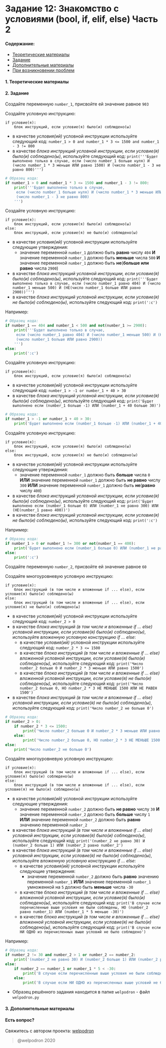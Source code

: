 # Задание 12: Знакомство с условиями (bool, if, elif, else) Часть 2

#### Содержание:

+ [Теоретические материалы](#THEORETICAL_MATERIALS)
+ [Задание](#TASK)
+ [Дополнительные материалы](#ADDITIONAL_MATERIALS)
+ [При возникновении проблем](#ISSUES)

#### <a name="THEORETICAL_MATERIALS"></a> 1. Теоретические материалы



#### <a name="TASK"></a> 2. Задание

Создайте переменную `number_1`, присвойте ей значение равное `903`  

Создайте условную инструкцию: 

```
if условие(я):
    блок инструкций, если условие(я) было(и) соблюдено(ы)
```

* в качестве *условия(ий)* условной инструкции используйте следующий код: `number_1 > 0 and number_1 * 3 <= 1500 and number_1 - 3 != 800`
* в качестве *блока инструкций условной инструкции, если условие(я) было(и) соблюдено(ы)*, используйте следующий код: `print('''Будет выполнено только в случае, если (число number_1 больше нуля) И (число number_1 * 3 меньше ИЛИ равно 1500) И (число number_1 - 3 не равно 800)''')`

```python
# Образец кода: 
if number_1 > 0 and number_1 * 3 <= 1500 and number_1 - 3 != 800:
    print('''Будет выполнено только в случае,
     если (число number_1 больше нуля) И (число number_1 * 3 меньше ИЛИ равно 1500) И
     (число number_1 - 3 не равно 800)
    ''')
```

Создайте условную инструкцию: 

```
if условие(я):
    блок инструкций, если условие(я) было(и) соблюдено(ы)
else:
    блок инструкций, если условие(я) не было(и) соблюдено(ы)
```

* в качестве *условия(ий)* условной инструкции используйте следующие утверждения: 
    * значение переменной `number_1` должно быть **равно** числу `404` **И** значение переменной `number_1` должно быть **меньше** числа `500` **И** значение переменной `number_1` должно быть **не**(**больше или равно** числа `2900`) 
* в качестве *блока инструкций условной инструкции, если условие(я) было(и) соблюдено(ы)*, используйте следующий код: `print('''Будет выполнено только в случае, если (число number_1 равно 404) И (число number_1 меньше 500) И (НЕ(число number_1 больше ИЛИ равно 2900))''')`
* в качестве *блока инструкций условной инструкции, если условие(я) не было(и) соблюдено(ы)*, используйте следующий код: `print(':c')`

Например:

```python
# Образец кода: 
if number_1 == 404 and number_1 < 500 and not(number_1 >= 2900):
    print('''Будет выполнено только в случае,
     если (число number_1 равно 404) И (число number_1 меньше 500) И (НЕ
     (число number_1 больше ИЛИ равно 2900))
    ''')
else: 
    print(':c')
```

Создайте условную инструкцию: 

```
if условие(я):
    блок инструкций, если условие(я) было(и) соблюдено(ы)
```

* в качестве *условия(ий)* условной инструкции используйте следующий код: `number_1 > -1 or number_1 + 40 > 30`
* в качестве *блока инструкций условной инструкции, если условие(я) было(и) соблюдено(ы)*, используйте следующий код: `print('Будет выполнено если (number_1 больше -1) ИЛИ (number_1 + 40 больше 30)')`

```python
# Образец кода: 
if number_1 > -1 or number_1 + 40 > 30:
    print('Будет выполнено если (number_1 больше -1) ИЛИ (number_1 + 40 больше 30)')
```

Создайте условную инструкцию: 

```
if условие(я):
    блок инструкций, если условие(я) было(и) соблюдено(ы)
else:
    блок инструкций, если условие(я) не было(и) соблюдено(ы)
```

* в качестве *условия(ий)* условной инструкции используйте следующие утверждения: 
    * значение переменной `number_1` должно быть **больше** числа `0` **ИЛИ** значение переменной `number_1` должно быть **не равно** числу `300` **ИЛИ** значение переменной `number_1` должно быть **не**(**равно** числу `400`) 
* в качестве *блока инструкций условной инструкции, если условие(я) было(и) соблюдено(ы)*, используйте следующий код: `print('Будет выполнено если (number_1 больше 0) ИЛИ (number_1 не равно 300) ИЛИ (НЕ(number_1 равно 400))')`
* в качестве *блока инструкций условной инструкции, если условие(я) не было(и) соблюдено(ы)*, используйте следующий код: `print(':c')`

Например:

```python
# Образец кода: 
if number_1 > 0 or number_1 != 300 or not(number_1 == 400):
    print('Будет выполнено если (number_1 больше 0) ИЛИ (number_1 не равно 300) ИЛИ (НЕ(number_1 равно 400))')
else:
    print(':c')
```

Создайте переменную `number_2`, присвойте ей значение равное `60`

Создайте многоуровневую условную инструкцию: 

```
if условие(я):
    блок инструкций (в том числе и вложенные if ... else), если условие(я) было(и) соблюдено(ы)
else:
    блок инструкций (в том числе и вложенные if ... else), если условие(я) не было(и) соблюдено(ы)
```

* в качестве *условия(ий)* условной инструкции используйте следующий код: `number_2 > 0`
* в качестве *блока инструкций (в том числе и вложенные if ... else) условной инструкции, если условие(я) было(и) соблюдено(ы)*, используйте *вложенную условную конструкцию if ... else*:
    * в качестве *условия(ий)* условной инструкции используйте следующий код: `number_2 * 3 <= 1500`
    * в качестве *блока инструкций (в том числе и вложенные if ... else) вложенной условной инструкции, если условие(я) было(и) соблюдено(ы)*, используйте следующий код: `print('Число number_2 больше 0 И number_2 * 3 меньше ИЛИ равно 1500')`
    * в качестве *блока инструкций (в том числе и вложенные if ... else) вложенной условной инструкции, если условие(я) не было(и) соблюдено(ы)*, используйте следующий код: `print('Число number_2 больше 0, НО number_2 * 3 НЕ МЕНЬШЕ 1500 ИЛИ НЕ РАВЕН 1500')`  
* в качестве *блока инструкций (в том числе и вложенные if ... else) условной инструкции, если условие(я) не было(и) соблюдено(ы)*, используйте следующий код: `print('Число number_2 не больше 0')`

```python
# Образец кода: 
if number_2 > 0:
    if number_2 * 3 <= 1500:
        print('Число number_2 больше 0 И number_2 * 3 меньше ИЛИ равно 1500')
    else:
        print('Число number_2 больше 0, НО number_2 * 3 НЕ МЕНЬШЕ 1500 ИЛИ НЕ РАВЕН 1500')
else:
    print('Число number_2 не больше 0')
```

Создайте многоуровневую условную инструкцию: 

```
if условие(я):
    блок инструкций (в том числе и вложенные if ... else), если условие(я) было(и) соблюдено(ы)
else:
    блок инструкций (в том числе и вложенные if ... else), если условие(я) не было(и) соблюдено(ы)
```

* в качестве *условия(ий)* условной инструкции используйте следующие утверждения: 
    * значение переменной `number_2` должно быть **не равно** числу `30` **И** значение переменной `number_2` должно быть **больше** числу `1` **ИЛИ** значение переменной `number_2` должно быть **равно** значению переменной `number_2` 
* в качестве *блока инструкций (в том числе и вложенные if ... else) условной инструкции, если условие(я) было(и) соблюдено(ы)*, используйте следующий код: `print('(number_2 не равно 30) И (number_2 больше 1) ИЛИ (number_2 равно number_2')`
* в качестве *блока инструкций (в том числе и вложенные if ... else) условной инструкции, если условие(я) не было(и) соблюдено(ы)*, используйте *вложенную условную конструкцию if ... else*:
    * в качестве *условия(ий)* условной инструкции используйте следующие утверждения:
        * значение переменной `number_2` должно быть **равно** значению переменной `number_1` **ИЛИ** значение переменной `number_1` умноженной на `5` должно быть **меньше** числа `-30` 
    * в качестве *блока инструкций (в том числе и вложенные if ... else) вложенной условной инструкции, если условие(я) было(и) соблюдено(ы)*, используйте следующий код: `print('В случае если перечисленные выше условия не были соблюдены, НО (number_2 равно number_1) ИЛИ (number_1 * 5 меньше -30)')`
    * в качестве *блока инструкций (в том числе и вложенные if ... else) вложенной условной инструкции, если условие(я) не было(и) соблюдено(ы)*, используйте следующий код: `print('В случае если НИ ОДНО из перечисленных выше условий не было соблюдено')`  

Например:

```python
# Образец кода: 
if number_2 != 30 and number_2 > 1 or number_2 == number_2:
    print('(number_2 не равно 30) И (number_2 больше 1) ИЛИ (number_2 равно number_2')
else:
    if number_2 == number_1 or number_1 * 5 < -30:
        print('В случае если перечисленные выше условия не были соблюдены, НО (number_2 равно number_1) ИЛИ (number_1 * 5 меньше -30)')
    else:
        print('В случае если НИ ОДНО из перечисленных выше условий не было соблюдено')
```

* Образец решённого задания находится в папке `welpodron` - файл `welpodron.py`

#### <a name="ADDITIONAL_MATERIALS"></a> 3. Дополнительные материалы



#### <a name="ISSUES"></a> Есть вопрос?

Свяжитесь с автором проекта: [welpodron](https://vk.com/welpodron)

> @welpodron 2020